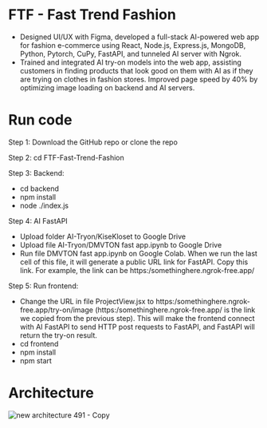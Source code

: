 # FTF - Fast Trend Fashion
* Designed UI/UX with Figma, developed a full-stack AI-powered web app for fashion e-commerce using React, Node.js, Express.js, MongoDB, Python, Pytorch, CuPy, FastAPI, and tunneled AI server with Ngrok. 
* Trained and integrated AI try-on models into the web app, assisting customers in finding products that look good on them with AI as if they are trying on clothes in fashion stores. Improved page speed by 40% by optimizing image loading on backend and AI servers.

# Run code
Step 1: Download the GitHub repo or clone the repo

Step 2: cd FTF-Fast-Trend-Fashion

Step 3: Backend:

* cd backend
* npm install
* node ./index.js

Step 4: AI FastAPI

* Upload folder AI-Tryon/KiseKloset to Google Drive
* Upload file AI-Tryon/DMVTON fast app.ipynb to Google Drive
* Run file DMVTON fast app.ipynb on Google Colab. When we run the last cell of this file, it will generate a public URL link for FastAPI. Copy this link. For example, the link can be https:/somethinghere.ngrok-free.app/

Step 5: Run frontend:

* Change the URL in file ProjectView.jsx to https:/somethinghere.ngrok-free.app/try-on/image (https:/somethinghere.ngrok-free.app/ is the link we copied from the previous step). This will make the frontend connect with AI FastAPI to send HTTP post requests to FastAPI, and FastAPI will return the try-on result.
* cd frontend
* npm install
* npm start

# Architecture
![new architecture 491 - Copy](https://github.com/user-attachments/assets/1bd4b97c-5e14-4b2f-a9ea-6682218314a5)
